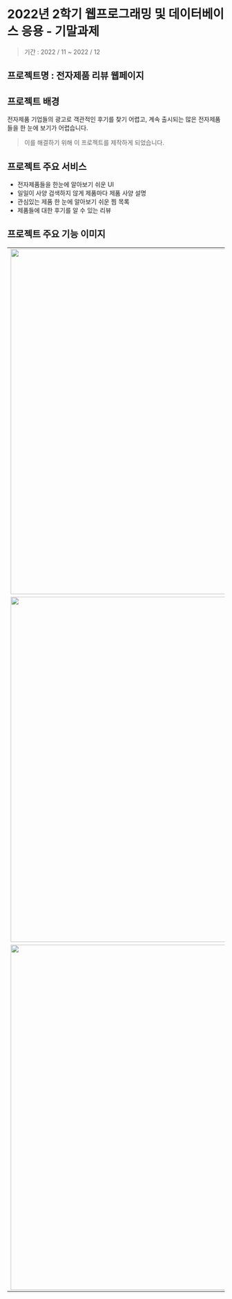 # 2022년 2학기	웹프로그래밍 및 데이터베이스 응용 - 기말과제
> 기간 : 2022 / 11  ~ 2022 / 12

## 프로젝트명 : 전자제품 리뷰 웹페이지


## 프로젝트 배경
전자제품 기업들의 광고로 객관적인 후기를 찾기 어렵고, 계속 출시되는 많은 전자제품들을 한 눈에 보기가 어렵습니다.<br>
>이를 해결하기 위해 이 프로젝트를 제작하게 되었습니다.

## 프로젝트 주요 서비스
- 전자제품들을 한눈에 알아보기 쉬운 UI
- 일일이 사양 검색하지 않게 제품마다 제품 사양 설명
- 관심있는 제품 한 눈에 알아보기 쉬운 찜 목록
- 제품들에 대한 후기를 알 수 있는 리뷰

## 프로젝트 주요 기능 이미지
<table align="center">
<tr>
<td><img src = "https://user-images.githubusercontent.com/93712785/215818454-3c407c76-d934-412c-b9bb-ab4174f4e941.png" width = "800" hight = "400"/>
<td><img src = "https://user-images.githubusercontent.com/93712785/215818704-fe8da417-7b75-49c4-aade-90f584ce07ba.png" width = "800" hight = "400"/>
<tr>
<tr>
<td><img src = "https://user-images.githubusercontent.com/93712785/215818846-49337ef3-1192-426e-ac4f-f6516bbcfc4b.png" width = "800" hight = "400"/>
<td><img src = "https://user-images.githubusercontent.com/93712785/215818915-12dbcbe0-17b8-476a-95c7-1dfc3639b51c.png" width = "800" hight = "400"/>
<tr>
<tr>
<td><img src = "https://user-images.githubusercontent.com/93712785/215818996-b8f1b8c3-d02c-44b8-a109-f0fa71e443b6.png" width = "800" hight = "400"/>
<td><img src = "https://user-images.githubusercontent.com/93712785/215819073-ea793e9b-f424-445f-9939-be2f38c56f78.png" width = "800" hight = "400"/>
<tr>
</table>
